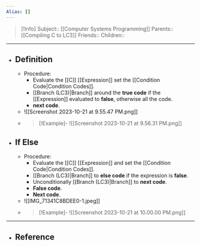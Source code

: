 ```yaml
---
Alias: []
---
```

> [!Info]
> Subject:: [[Computer Systems Programming]]
> Parents:: [[Compiling C to LC3]]
> Friends:: 
> Children:: 
---
- ## Definition
	- Procedure:
		- Evaluate the [[C]] [[Expression]] set the [[Condition Code|Condition Codes]].
		- [[Branch (LC3)|Branch]] around the **true code** if the [[Expression]] evaluated to **false**, otherwise all the code.
		- **next code**.
	- ![[Screenshot 2023-10-21 at 9.55.47 PM.png]]
	- > [!Example]-
	  > ![[Screenshot 2023-10-21 at 9.56.31 PM.png]]
- ## If Else
	- Procedure:
		- Evaluate the [[C]] [[Expression]] and set the [[Condition Code|Condition Codes]].
		- [[Branch (LC3)|Branch]] to **else code** if the expression is **false**.
		- Unconditionally [[Branch (LC3)|Branch]] to **next code**.
		- **False code**.
		- **Next code**.
	- ![[IMG_71341C8BDEE0-1.jpeg]]
	- > [!Example]-
	  > ![[Screenshot 2023-10-21 at 10.00.00 PM.png]]
---
- ## Reference